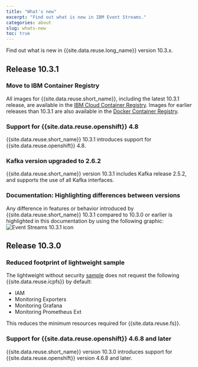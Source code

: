```yaml
---
title: "What's new"
excerpt: "Find out what is new in IBM Event Streams."
categories: about
slug: whats-new
toc: true
---
```


Find out what is new in {{site.data.reuse.long_name}} version 10.3.x.

## Release 10.3.1

### Move to IBM Container Registry 

All images for {{site.data.reuse.short_name}}, including the latest 10.3.1 release, are available in the [IBM Cloud Container Registry](https://icr.io). Images for earlier releases than 10.3.1 are also available in the [Docker Container Registry](https://docker.io).

### Support for {{site.data.reuse.openshift}} 4.8

{{site.data.reuse.short_name}} 10.3.1 introduces support for {{site.data.reuse.openshift}} 4.8.

### Kafka version upgraded to 2.6.2

{{site.data.reuse.short_name}} version 10.3.1 includes Kafka release 2.5.2, and supports the use of all Kafka interfaces.

### Documentation: Highlighting differences between versions

Any difference in features or behavior introduced by {{site.data.reuse.short_name}} 10.3.1 compared to 10.3.0 or earlier is highlighted in this documentation by using the following graphic: ![Event Streams 10.3.1 icon](../../../images/10.3.1.svg "In Event Streams 10.3.1.")

## Release 10.3.0

### Reduced footprint of lightweight sample

The lightweight without security [sample](../../installing/planning/#development-deployments) does not request the following {{site.data.reuse.icpfs}} by default:
- IAM
- Monitoring Exporters
- Monitoring Grafana
- Monitoring Prometheus Ext

This reduces the minimum resources required for {{site.data.reuse.fs}}.

### Support for {{site.data.reuse.openshift}} 4.6.8 and later

{{site.data.reuse.short_name}} version 10.3.0 introduces support for {{site.data.reuse.openshift}} version 4.6.8 and later.
